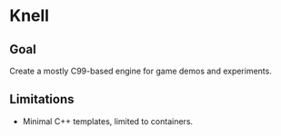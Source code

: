 
# Knell

## Goal

Create a mostly C99-based engine for game demos and experiments.

## Limitations

- Minimal C++ templates, limited to containers.


